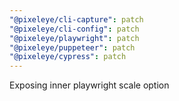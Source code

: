 ```yaml
---
"@pixeleye/cli-capture": patch
"@pixeleye/cli-config": patch
"@pixeleye/playwright": patch
"@pixeleye/puppeteer": patch
"@pixeleye/cypress": patch
---
```


Exposing inner playwright scale option
